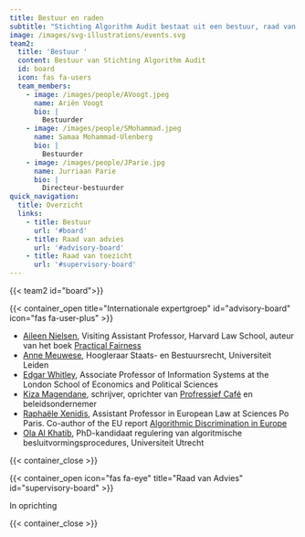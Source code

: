```yaml
---
title: Bestuur en raden
subtitle: "Stichting Algorithm Audit bestaat uit een bestuur, raad van advies, raad van toezicht (in oprichting), verschillende teams en werkt met adviescommissies op projectbasis, bestaande uit onafhankelijke experts en belanghebbenden.\_[Lees meer](/nl/about/teams/)\_over de uitvoerende teams.\n"
image: /images/svg-illustrations/events.svg
team2:
  title: 'Bestuur '
  content: Bestuur van Stichting Algorithm Audit
  id: board
  icon: fas fa-users
  team_members:
    - image: /images/people/AVoogt.jpeg
      name: Ariën Voogt
      bio: |
        Bestuurder
    - image: /images/people/SMohammad.jpeg
      name: Samaa Mohammad-Ulenberg
      bio: |
        Bestuurder
    - image: /images/people/JParie.jpg
      name: Jurriaan Parie
      bio: |
        Directeur-bestuurder
quick_navigation:
  title: Overzicht
  links:
    - title: Bestuur
      url: '#board'
    - title: Raad van advies
      url: '#advisory-board'
    - title: Raad van toezicht
      url: '#supervisory-board'
---
```


{{< team2 id="board">}}

{{< container_open title="Internationale expertgroep" id="advisory-board" icon="fas fa-user-plus" >}}

* [Aileen Nielsen](https://hls.harvard.edu/faculty/aileen-nielsen/), Visiting Assistant Professor, Harvard Law School, auteur van het boek [Practical Fairness](https://www.oreilly.com/library/view/practical-fairness/9781492075721/)		&#x9;
* [Anne Meuwese](https://www.universiteitleiden.nl/medewerkers/anne-meuwese#tab-1), Hoogleraar Staats- en Bestuursrecht, Universiteit Leiden
* [Edgar Whitley](https://www.lse.ac.uk/management/people/academic-staff/ewhitley), Associate Professor of Information Systems at the London School of Economics and Political Sciences&#x9;
* [Kiza Magendane](https://progressiefcafe.nl/team/kiza/), schrijver, oprichter van [Profressief Café](https://progressiefcafe.nl) en beleidsondernemer
* [Raphaële Xenidis](https://www.sciencespo.fr/ecole-droit/en/xenidis-raphaele/), Assistant Professor in European Law at Sciences Po Paris. Co-author of the EU report [Algorithmic Discrimination in Europe](https://op.europa.eu/en/publication-detail/-/publication/082f1dbc-821d-11eb-9ac9-01aa75ed71a1)
* [Ola Al Khatib](https://www.uu.nl/staff/OAAlKhatib), PhD-kandidaat regulering van algoritmische besluitvormingsprocedures, Universiteit Utrecht

{{< container_close >}}

{{< container_open icon="fas fa-eye" title="Raad van Advies" id="supervisory-board" >}}

In oprichting

{{< container_close >}}
